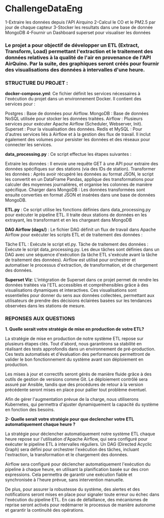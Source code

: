 # ChallengeDataEng
1-Extraire les données depuis l'API Airquino
2-Calcul le CO et le PM2.5 par jour de chaque capteur
3-Stocker les resultats dans une base de donnée MongoDB
4-Fournir un Dashboard superset pour visualiser les données 

### Le projet a pour objectif de développer un ETL (Extract, Transform, Load) permettant l'extraction et le traitement des données relatives à la qualité de l'air en provenance de l'API AirQuino. Par la suite, des graphiques seront créés pour fournir des visualisations des données à intervalles d'une heure.

### STRUCTURE DU PROJET : 

**docker-compose.yml**:
Ce fichier définit les services nécessaires à l'exécution du projet dans un environnement Docker. Il contient des services pour :

Postgres : Base de données pour Airflow.
MongoDB : Base de données NoSQL utilisée pour stocker les données traitées.
Airflow : Plusieurs services pour exécuter Apache Airflow (Scheduler, Webserver, Init).
Superset : Pour la visualisation des données.
Redis et MySQL : Pour d'autres services liés à Airflow et à la gestion des flux de travail.
Il inclut également des volumes pour persister les données et des réseaux pour connecter les services.



**data_processing.py** :
Ce script effectue les étapes suivantes :

Extraire les données : Il envoie une requête GET à une API pour extraire des données spécifiques sur des stations (via des IDs de station).
Transformer les données : Après avoir récupéré les données au format JSON, le script les convertit en un DataFrame Pandas, applique des transformations pour calculer des moyennes journalières, et organise les colonnes de manière spécifique.
Charger dans MongoDB : Les données transformées sont ensuite converties en format JSON et insérées dans une base de données MongoDB.



**ETL.py** :
Ce script utilise les fonctions définies dans data_processing.py pour exécuter le pipeline ETL. Il traite deux stations de données en les extrayant, les transformant et en les chargeant dans MongoDB


**DAG Airflow (dags/)** :
Le fichier DAG définit un flux de travail dans Apache Airflow pour exécuter les scripts ETL et de traitement des données :

Tâche ETL : Exécute le script etl.py.
Tâche de traitement des données : Exécute le script data_processing.py.
Les deux tâches sont définies dans un DAG avec une séquence d'exécution (la tâche ETL s'exécute avant la tâche de traitement des données).
Airflow est utilisé pour orchestrer et automatiser le processus d'extraction, de transformation, et de chargement des données.

**Superset Viz**: 
L'intégration de Superset dans ce projet permet de rendre les données traitées via l'ETL accessibles et compréhensibles grâce à des visualisations dynamiques et interactives. Ces visualisations sont essentielles pour donner du sens aux données collectées, permettant aux utilisateurs de prendre des décisions éclairées basées sur les tendances observées dans les stations de mesure.


### REPONSES AUX QUESTIONS 

**1. Quelle serait votre stratégie de mise en production de votre ETL?**

La stratégie de mise en production de notre système ETL repose sur plusieurs étapes clés. Tout d'abord, nous garantirons sa stabilité en réalisant des tests approfondis dans un environnement de pré-production. Ces tests automatisés et d'évaluation des performances permettront de valider le bon fonctionnement du système avant son déploiement en production.

Les mises à jour et correctifs seront gérés de manière fluide grâce à des outils de gestion de versions comme Git. Le déploiement contrôlé sera assuré par Ansible, tandis que des procédures de retour à la version précédente seront mises en place pour pallier tout problème éventuel.

Afin de gérer l'augmentation prévue de la charge, nous utiliserons Kubernetes, qui permettra d'ajuster dynamiquement la capacité du système en fonction des besoins.


**2- Quelle serait votre stratégie pour que declencher votre ETL automatiquement chaque heure ?**

La stratégie pour déclencher automatiquement notre système ETL chaque heure repose sur l'utilisation d'Apache Airflow, qui sera configuré pour exécuter le pipeline ETL à intervalles réguliers. Un DAG (Directed Acyclic Graph) sera défini pour orchestrer l'exécution des tâches, incluant l'extraction, la transformation et le chargement des données.

Airflow sera configuré pour déclencher automatiquement l'exécution du pipeline à chaque heure, en utilisant la planification basée sur des cron expressions. Cela permettra de garantir une exécution fiable et synchronisée à l'heure prévue, sans intervention manuelle.

De plus, pour assurer la robustesse du système, des alertes et des notifications seront mises en place pour signaler toute erreur ou échec dans l'exécution du pipeline ETL. En cas de défaillance, des mécanismes de reprise seront activés pour redémarrer le processus de manière autonome et garantir la continuité des opérations.
